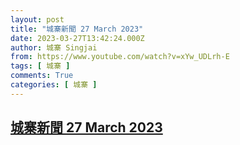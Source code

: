 ```yaml
---
layout: post
title: "城寨新聞 27 March 2023"
date: 2023-03-27T13:42:24.000Z
author: 城寨 Singjai
from: https://www.youtube.com/watch?v=xYw_UDLrh-E
tags: [ 城寨 ]
comments: True
categories: [ 城寨 ]
---
```

<!--1679924544000-->
[城寨新聞 27 March 2023](https://www.youtube.com/watch?v=xYw_UDLrh-E)
------

<div>

</div>
